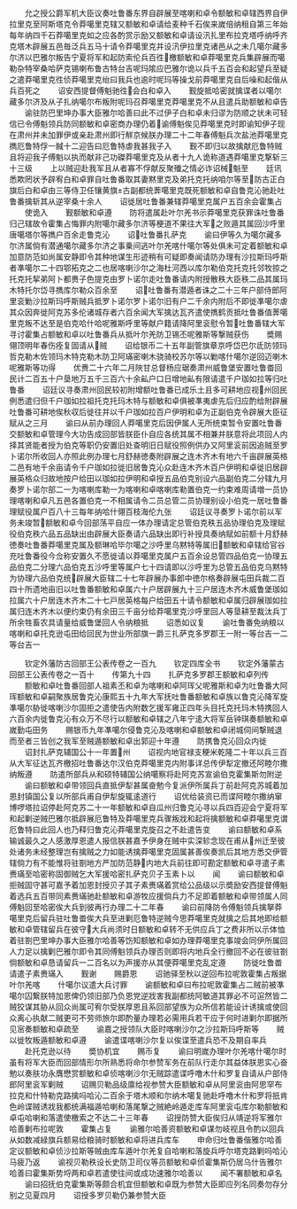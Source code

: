 <!-- { "loadSidebar": true } -->
　　允之授公爵军机大臣议奏吐鲁番东界自辟展至喀喇和卓令额敏和卓辖西界自伊拉里克至阿斯塔克令莽噶里克辖又额敏和卓请给麦种千石俟来嵗倍纳租自第三年始每年纳四千石莽噶里克如之应各酌赏示励又额敏和卓请设汛扎里布拉克塔呼纳呼齐克塔木辟展五邑毎泛兵五马十请令莽噶里克并设汛伊拉里克诸邑从之未几噶尔藏多尔济以巴雅尔叛告宁夏将军和起防索伦兵百徃檄额敏和卓莽噶里克兵集辟展而噶勒杂特宰桑哈萨克锡喇布鲁古特台吉呢玛隂应巴雅尔诡以兵千五百会和起望兵至疑之遣莽噶里克徃侦莽噶里克绐曰我兵也逾时呢玛等操戈前莽噶里克自后噪和起偕从兵百死之
　　诏安西提督傅魁驰徃会白和卓入
　　觐旋抵哈密就擒谍者以噶尔藏多尔济及从子扎纳噶尔布叛附呢玛召莽噶里克莽噶里克不从且遣兵助额敏和卓告
　　谕驻防巴里坤办事大臣雅尔哈善曰此不过伊子白和卓未归谬为防顺之状未可轻信已令傅魁领兵防同额敏和卓密商办理仍着谕傅魁俟见莽噶里克时即谕知伊子现在肃州并未加罪伊或亲赴肃州即行觧京候朕办理二十二年春傅魁兵次盐池莽噶里克擕厄鲁特俘一馘十二迎告曰厄鲁特虐我甚我子入
　　觐不即归以故擒献厄鲁特贼且将迎我子傅魁以执而献非己功磔莽噶里克及从者十九人诡称道遇莽噶里克撃斩三十三级
　　上以贼迎赴我军且从者寡不俘献反聚殱之情必诈诏械魁至
　　廷讯悉欺罔状予辟宥白和卓罪自吐鲁番取其妻黙里克及弟托克托纳咱尔等至防古正白旗后白和卓由三等侍卫任镶黄旗古副都统莾噶里克既死额敏和卓自鲁克沁驰赴吐鲁番擒斩其从逆宰桑十余人
　　诏徙居吐鲁番兼辖莽噶里克属户五百余会霍集占
　　使诡入
　　觐额敏和卓遵
　　防将遣属赴叶尔羌书示莽噶里克获罪诛吐鲁番归己辖故令霍集占悔罪内附噶尔藏多尔济等梗道不果往大军之败遁其属回沙呼里唐噶塔尔等擕户百余走鲁克沁
　　诏吐鲁番扎萨克
　　谕曰伊等久为噶尔藏多尔济属倘有潜通噶尔藏多尔济之事乗间逃叶尔羌喀什噶尔等处俱未可定着额敏和卓加意防范如尚属安静即令其种地谋生形迹稍有可疑即奏闻请防办理有沙拉斯玛呼斯者凖噶尔二十四鄂拓克之二也居喀喇沙尔之海杜河西以库尔勒伯克托克托邻牧掠之托克托挈弟阿卜都赉子色提克由罗卜诺尔走吐鲁番请内附授散秩大臣秩二品其属玛木特托尔岱寻擕库尔勒众百余至
　　诏吐鲁番有潜遁者诛之二十三年户部侍郎阿里衮勦沙拉斯玛呼斯贼兵抵罗卜诺尔罗卜诺尔旧有户二千余内附后不即徙凖噶尔虐其众因奔徙阿克苏多伦诸城存者六百余闻大军擒达瓦齐遣使擕鹤贡抵吐鲁番值莾噶里克叛不达至是伯克哈什哈呢雅斯呼里等献户籍请降阿里衮慰令暂吐鲁番辖大军寻讨霍集占额敏和卓以吐鲁番兵从抵叶尔羌防卫锡丕呢雅斯等撃贼获伤
　　奬赐翎顶明年春伤痊复固请从贼
　　诏给银币二十五年副管旗章京呼岱巴尔氐防领玛哲克勒木佐领玛木特克勒木防卫阿璊密喇木骁骑校苏尔等以勦喀什噶尔逆回迈喇木呢雅斯等功得
　　优赉二十六年二月陜甘总督杨应琚奏肃州威鲁堡安置吐鲁畨回民计二百五十户垦地万五千三百六十余畆户口日增地畆有限请遣千户珈如拉等归吐鲁番
　　诏廷议寻奏肃州回民较初附增额吐鲁番已成乐土且多可耕地应视州回民例悉遣归但千户珈如拉祖托克托玛木特与额敏和卓俱被凖夷虐先后归应酌给附辟展吐鲁番可耕地俟秋収后徙往并以千户珈如拉百户伊明和卓为正副伯克令辟展大臣征赋从之三月
　　谕曰从前办理回人莽噶里克后因伊属人无所统束暂令安置吐鲁番交额敏和卓管理今大功告成回部皆朕臣仆自应各统其属不相兼并朕意将此项回人内择其贤能者授为伯克等职仍安置旧处查明旧日赋役照例供办又阿里衮前因追贼至罗卜诺尔所收回人亦照此例办理七月舒赫徳奏附辟展之连木齐木有地六千亩辟展英格二邑有地千余亩请令千户珈如拉徙旧居鲁克沁众赴连木齐木百户伊明和卓徙旧居辟展英格众归故地按户给田以珈如拉伊明和卓授五品伯克别设六品副伯克二分辖九月奏罗卜诺尔部二一为喀喇库勒一为喀喇和卓喀喇库勒置伯克一约束难周请増一员协理喀喇和卓凡五邑各置伯克一不相属请令二员总管二员协理别设小伯克一居吐鲁番理赋役属户百八十三每年纳哈什翎百枝海伦九张
　　诏廷议寻奏罗卜诺尔前以军务未竣暂额敏和卓今回部荡平自应一体办理请定总管伯克秩五品协理伯克及理赋役伯克秩六品五品缺出由辟展大臣奏请六品缺出即行补授具奏纳赋如前额十月舒赫徳奏吐鲁番莽噶里克属及额琳哈毕尔噶之沙呼里乌黙特等属旧额敏和卓辖给官谷充吐鲁番役今佥称安置久不愿徙请以莽噶里克属户五百余设总管四品伯克一协理五品伯克二分理六品伯克五沙呼里等属户七十四请即以沙呼里为总管五品伯克乌黙特为协理六品伯克统辟展大臣辖二十七年辟展办事郎中徳尔格奏辟展屯田兵裁二百四十所遗地亩旧以吐鲁番额敏和卓属六十户居辟展九十三户居连木齐木威鲁堡珈如拉属六十户居连木齐木二十七戸居英格每户给田五十请令额敏和卓属归辟展珈如拉属归连木齐木以便约束仍有余田三千亩分给莽噶里克沙呼里回人等垦耕至裁汰兵丁所余牲畜农具请量给威鲁堡回人令纳粮抵
　　诏悉如议复
　　谕吐鲁番免纳粮以喀喇和卓托克逊屯田给回民为世业所部旗一爵三扎萨克多罗郡王一附一等台吉一二等台吉一









　　钦定外藩防古回部王公表传卷之一百九
　　钦定四库全书
　　钦定外藩蒙古回部王公表传卷之一百十
　　传第九十四
　　扎萨克多罗郡王额敏和卓列传
　　额敏和卓吐鲁番回部人祖素丕和卓为喀喇和卓阿珲父呢雅斯和卓为吐鲁番大阿珲额敏和卓嗣聚族居鲁克沁康熙五十九年大军抚吐鲁番额敏和卓族以鲁克沁降军旋凖噶尔胁徙喀喇沙尔固拒之遣使告内附数乞援军雍正四年头目托克托玛木特携回人六百余内徙鲁克沁有众万不尽行以额敏和卓辖之八年宁逺大将军岳钟琪奏额敏和卓嵗勤屯田务
　　赐银币九年凖噶尔侵鲁克沁及喀喇和卓额敏和卓闭城伺间撃贼退而至者三皆创之我军至贼遁额敏和卓出郭迎十年遵
　　防携鲁克沁回众内徙
　　诏封扎萨克辅国公十一年置州
　　诏视内地官禄支粳米乾隆二十年以兵三百从大军征达瓦齐檄招吐鲁番达尔汉伯克莽噶里克内附事详总传伊犁定撤还阿睦尔撒纳叛遵
　　防遣所部兵从和硕特辅国公纳噶察将赴阿克苏宣谕伯克霍集斯勿附逆
　　谕曰额敏和卓带领回兵直抵伊犁甚属奋勉今复派伊所属兵丁前赴阿克苏城着加恩封镇国公复以所部兵甫自伊犁旋辄逺道行
　　诏优给装资已而谍阿睦尔撒纳窜博啰塔拉诏停赴阿克苏二十一年额敏和卓自瓜州归鲁克沁寻以兵四百迎会宁夏将军和起剿逆贼巴雅尔抵辟展厄鲁特及莽噶里克兵骤叛戕和起将擒额敏和卓莽噶里克谓厄鲁特曰此回人也乃释归鲁克沁莽噶里克旋召之不赴遣告变
　　谕曰额敏和卓系输诚最久之人感激厚恩遣人报信朕甚嘉予伊身在贼中实深轸念现在甫从州迁至彼处诸务未经整理岂有擒贼之力如能诱擒莽噶里克固属甚善俟奏凯后其地方悉交伊管辖倘力有不能惟将驻劄地方严加防范静内地大兵前往即可勘定额敏和卓寻遣子素赉璊至哈密称固御贼乞大军援哈密扎萨克贝子玉素卜以
　　闻
　　谕曰额敏和卓拒贼固守甚可嘉予着加恩封授贝子其子素赉璊着赏给公品级以示奬励安西提督傅魁着选兵五百带同素赉璊驰赴额敏和卓游牧应援倘兵力不足即着额敏和卓带领属人同傅魁回至哈密俟大兵到彼再行办理二十二年春
　　谕曰前降防令傅魁领兵擒拏莽噶里克后留兵驻吐鲁畨俟大兵至进剿厄鲁特逆贼今思莽噶里克就擒之后其地即给额敏和卓管辖留兵在彼守大兵尚须时日额敏和卓转不无供应兵丁之费非所以示体恤着驻劄巴里坤办事大臣雅尔哈善等饬知额敏和卓如办理莽噶里克事竣会同伊所属回人力足以擒剿巴雅尔即令其同傅魁领兵办理否则即将内地兵全行撤回不必在彼驻劄倘额敏和卓恳请留兵一二百名以为声援亦从其便莽噶里克乱定遵
　　防徙吐鲁畨请遣子素赉璊入
　　觐谢
　　赐爵恩
　　诏驰驿至秋以逆回布拉呢敦霍集占叛据叶尔羌喀
　　什噶尔议遣大兵讨罪
　　谕额敏和卓曰布拉呢敦霍集占二贼前被凖噶尔囚繋朕特加恩俾仍领旧部乃负恩党逆戕害我副都统阿敏道其罪必不可逭然皆二贼狡谋其胁从回众尚属可宥尔受朕厚恩且系回部望族为众所信若能设计诱擒或使回众离心执献二贼更可不劳师旅尔即酌量办理若必需用兵若干应于何时进剿尔即据所见宻奏额敏和卓疏至
　　谕嘉之授领队大臣时喀喇沙尔之沙拉斯玛呼斯等
　　贼以徙牧叛遁额敏和卓遵
　　谕遣谍喀喇沙尔复以俟谍至遣兵恐不及期自率兵
　　赴托克逊以待
　　奬协机宜
　　赐币复
　　谕曰明嵗办理叶尔羌喀什噶尔时虽有将军大臣而回部情形尔所熟悉将命尔参赞军务在前队行走尔其益体朕恩实心奋勉以奏肤功永膺懋赏额敏和卓侦喀喇沙尔无贼踪遣谍呼噜木什和罗复自请从户部侍郎阿里衮军剿贼
　　诏赐贝勒品级廪给视参赞大臣额敏和卓从阿里衮由阿思罕布拉克和什特勒克路擒吗哈沁二百余于塔木顺和尔纳木噶复驰赴呼噜木什和罗将扺肯色岭谍贼诱戕我都统满福遁哈喇和落尾撃之贼絶岭遁走库车阿里衮屯库尔勒额敏和卓屯哈喇和落遣使檄索之不达二十三年春
　　诏授防赞大臣俟归从靖逆将军雅尔哈善剿布拉呢敦
　　霍集占复
　　谕雅尔哈善资额敏和卓谋勿岐视且令酌以回兵从如数减緑旗兵额易给粮骑时额敏和卓将进兵库车
　　申命归吐鲁番偕雅尔哈善定议额敏和卓侦沙拉斯等贼由库车遁叶尔羌复自哈喇和落旋兵呼尔塔克路剿吗哈沁马疲乃返
　　谕视贝勒秩设长史防卫司仪等员额敏和卓侦霍集斯仍居乌什告雅尔哈善曰霍集斯势埒两和卓若遣使往间或成功速雅尔哈善以
　　闻不署额敏和卓名
　　谕曰招抚伯克霍集斯等颇合机宜但额敏和卓既为参赞大臣即应列名同奏勿存分别之见夏四月
　　诏授多罗贝勒仍兼参赞大臣
